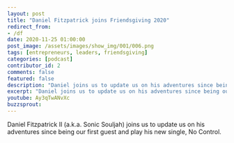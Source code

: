 ```yaml
---
layout: post
title: "Daniel Fitzpatrick joins Friendsgiving 2020"
redirect_from:
- /df
date: 2020-11-25 01:00:00
post_image: /assets/images/show_img/001/006.png
tags: [entrepreneurs, leaders, friendsgiving]
categories: [podcast]
contributor_id: 2
comments: false
featured: false
description: "Daniel joins us to update us on his adventures since being our first guest and play his new single."
excerpt: "Daniel joins us to update us on his adventures since being our first guest and play his new single."
youtube: Ay3qTwANvXc
buzzsprout: 
---
```

Daniel Fitzpatrick II (a.k.a. Sonic Souljah) joins us to update us on his adventures since being our first guest and play his new single, No Control.
